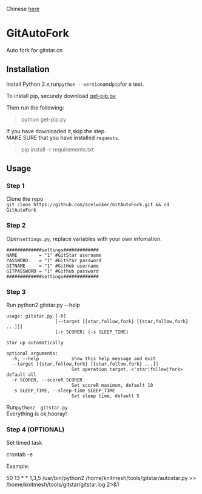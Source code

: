 Chinese [here](README_CN.md)
# GitAutoFork
Auto fork for gitstar.cn
## Installation
Install Python 2.x,run```python --version```and```pip```for a test.  

To install pip, securely download [get-pip.py](https://bootstrap.pypa.io/get-pip.py)

Then run the following:

> python get-pip.py

If you have downloaded it,skip the step.  
MAKE SURE that you have installed ```requests```.
> pip install -r requirements.txt

## Usage
### Step 1
Clone the repo  
```git clone https://github.com/acelwiker/GitAutoFork.git && cd GitAutoFork```

### Step 2
Open```settings.py```, replace variables with your own infomation.
```
#############settings#############
NAME		= "1" #GitStar username
PASSWORD	= "1" #GitStar password
GITNAME		= "1" #GitHub username
GITPASSWORD	= "1" #Github password
#############settings#############
```
### Step 3
Run python2 gitstar.py --help
```
usage: gitstar.py [-h]
                  [--target [{star,follow,fork} [{star,follow,fork} ...]]]
                  [-r SCORER] [-s SLEEP_TIME]

Star up automatically

optional arguments:
  -h, --help            show this help message and exit
  --target [{star,follow,fork} [{star,follow,fork} ...]]
                        Set operation target, <'star|follow|fork> default all
  -r SCORER, --scoreR SCORER
                        Set scoreR maximum, default 10
  -s SLEEP_TIME, --sleep-time SLEEP_TIME
                        Set sleep time, default 5
```
Run```python2  gitstar.py```  
Everything is ok,hooray!

### Step 4 (OPTIONAL)
Set timed task

crontab -e

Example:

50 13 * * 1,3,5 /usr/bin/python2 /home/knitmesh/tools/gitstar/autostar.py >> /home/knitmesh/tools/gitstar/gitstar.log  2>&1